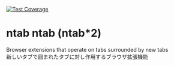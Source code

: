 [![Test Coverage](https://api.codeclimate.com/v1/badges/0ea7d3df4733d7bc9f83/test_coverage)](https://codeclimate.com/github/no1fushi/ntab-2/test_coverage)
# ntab ntab (ntab*2)
Browser extensions that operate on tabs surrounded by new tabs  
新しいタブで囲まれたタブに対し作用するブラウザ拡張機能  


